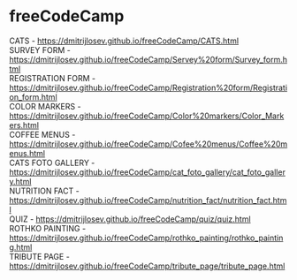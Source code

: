 # freeCodeCamp
 CATS - https://dmitrijlosev.github.io/freeCodeCamp/CATS.html <br />
 SURVEY FORM - https://dmitrijlosev.github.io/freeCodeCamp/Servey%20form/Survey_form.html <br />
 REGISTRATION FORM - https://dmitrijlosev.github.io/freeCodeCamp/Registration%20form/Registration_form.html <br />
 COLOR MARKERS - https://dmitrijlosev.github.io/freeCodeCamp/Color%20markers/Color_Markers.html <br />
 COFFEE MENUS - https://dmitrijlosev.github.io/freeCodeCamp/Cofee%20menus/Coffee%20menus.html <br />
 CATS FOTO GALLERY - https://dmitrijlosev.github.io/freeCodeCamp/cat_foto_gallery/cat_foto_gallery.html <br />
 NUTRITION FACT - https://dmitrijlosev.github.io/freeCodeCamp/nutrition_fact/nutrition_fact.html <br />
 QUIZ - https://dmitrijlosev.github.io/freeCodeCamp/quiz/quiz.html <br />
 ROTHKO PAINTING - https://dmitrijlosev.github.io/freeCodeCamp/rothko_painting/rothko_painting.html <br />
 TRIBUTE PAGE - https://dmitrijlosev.github.io/freeCodeCamp/tribute_page/tribute_page.html <br />
 
 
 

